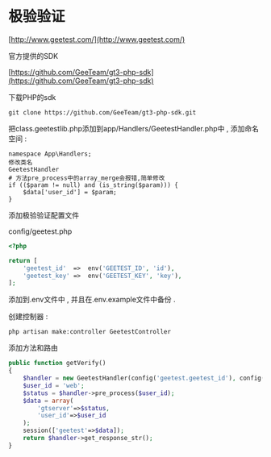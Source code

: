 # 极验验证

[http://www.geetest.com/](http://www.geetest.com/)

官方提供的SDK

[https://github.com/GeeTeam/gt3-php-sdk](https://github.com/GeeTeam/gt3-php-sdk)

下载PHP的sdk

```
git clone https://github.com/GeeTeam/gt3-php-sdk.git
```

把class.geetestlib.php添加到app/Handlers/GeetestHandler.php中 , 添加命名空间 : 

```
namespace App\Handlers;
修改类名
GeetestHandler
# 方法pre_process中的array_merge会报错,简单修改
if (($param != null) and (is_string($param))) {
    $data['user_id'] = $param;
}
```

添加极验验证配置文件

config/geetest.php

```php
<?php

return [
    'geetest_id'  =>  env('GEETEST_ID', 'id'),
    'geetest_key' =>  env('GEETEST_KEY', 'key'),
];
```

添加到.env文件中 , 并且在.env.example文件中备份 . 

创建控制器 : 

```
php artisan make:controller GeetestController 
```

添加方法和路由

```php
public function getVerify()
{
    $handler = new GeetestHandler(config('geetest.geetest_id'), config('geetest.geetest_key'));
    $user_id = 'web';
    $status = $handler->pre_process($user_id);
    $data = array(
        'gtserver'=>$status,
        'user_id'=>$user_id
    );
    session(['geetest'=>$data]);
    return $handler->get_response_str();
}
```



